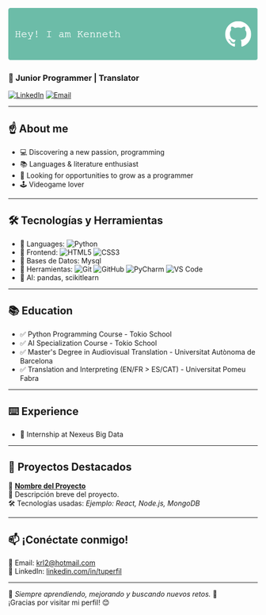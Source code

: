 ![Banner](https://github.com/KennethRomeroLopez/KennethRomeroLopez/blob/main/my_header.png?raw=true)

### 🌱 Junior Programmer | Translator

[![LinkedIn](https://img.shields.io/badge/LinkedIn-Profile-blue?style=flat&logo=linkedin)](https://www.linkedin.com/in/tuperfil) 
[![Email](https://img.shields.io/badge/Email-Contact-red?style=flat)](mailto:krl2@hotmail.com)

---

## :point_up: **About me**
- 💻 Discovering a new passion, programming
- 📚 Languages & literature enthusiast
- 🎯 Looking for opportunities to grow as a programmer
- :joystick: Videogame lover

---

## 🛠️ **Tecnologías y Herramientas**
- 🔹 Languages: ![Python](https://img.shields.io/badge/Python_-Intermediate-3776AB?style=flat&logo=python&logoColor=white)
- 🔹 Frontend: ![HTML5](https://img.shields.io/badge/HTML5_-Beginner-green?style=flat&logo=html5&logoColor=white) ![CSS3](https://img.shields.io/badge/CSS3_-Beginner-green?style=flat&logo=css3&logoColor=white)
- 🔹 Bases de Datos: Mysql
- 🔹 Herramientas: ![Git](https://img.shields.io/badge/Git-F05032?style=flat&logo=git&logoColor=white) ![GitHub](https://img.shields.io/badge/GitHub-181717?style=flat&logo=github&logoColor=white) ![PyCharm](https://img.shields.io/badge/PyCharm-000000?style=flat&logo=pycharm&logoColor=white)
![VS Code](https://img.shields.io/badge/VS%20Code-007ACC?style=flat&logo=visual-studio-code&logoColor=white)
- 🔹 AI: pandas, scikitlearn

---
## 📚 Education 
- :white_check_mark: Python Programming Course - Tokio School
- :white_check_mark: AI Specialization Course - Tokio School
- :white_check_mark: Master's Degree in Audiovisual Translation - Universitat Autònoma de Barcelona
- :white_check_mark: Translation and Interpreting (EN/FR > ES/CAT) - Universitat Pomeu Fabra

---
## :keyboard: Experience
- :floppy_disk: Internship at Nexeus Big Data

---

## 📌 **Proyectos Destacados**
🔹 **[Nombre del Proyecto](https://github.com/tuusuario/repositorio)**  
📌 Descripción breve del proyecto.  
🛠️ Tecnologías usadas: *Ejemplo: React, Node.js, MongoDB*  



---

## 📫 **¡Conéctate conmigo!**
📧 Email: [krl2@hotmail.com](mailto:krl2@hotmail.com)  
🔗 LinkedIn: [linkedin.com/in/tuperfil](https://www.linkedin.com/in/tuperfil)  

---

🎯 *Siempre aprendiendo, mejorando y buscando nuevos retos.* 🚀  
¡Gracias por visitar mi perfil! 😊
